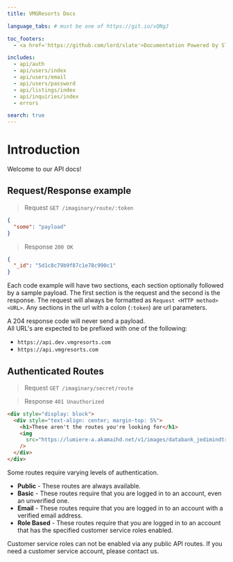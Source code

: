 ```yaml
---
title: VMGResorts Docs

language_tabs: # must be one of https://git.io/vQNgJ

toc_footers:
  - <a href='https://github.com/lord/slate'>Documentation Powered by Slate</a>

includes:
  - api/auth
  - api/users/index
  - api/users/email
  - api/users/password
  - api/listings/index
  - api/inquiries/index
  - errors

search: true
---
```


# Introduction

Welcome to our API docs!

## Request/Response example

> Request `GET /imaginary/route/:token`

```json
{
  "some": "payload"
}
```

> Response `200 OK`

```json
{
  "_id": "5d1c8c79b9f87c1e78c990c1"
}
```

Each code example will have two sections, each section optionally followed by a sample payload. The first section is the request and the second is the response. The request will always be formatted as `Request <HTTP method> <URL>`. Any sections in the url with a colon (`:token`) are url parameters.

<aside class="notice">
A 204 response code will never send a payload.
</aside>

<aside class="notice">
  All URL's are expected to be prefixed with one of the following: <br />
  <ul>
    <li>
    <code>https://api.dev.vmgresorts.com</code>
  </li>
    <li>
      <code>https://api.vmgresorts.com</code>
    </li>
  </ul>
</aside>

## Authenticated Routes

> Request `GET /imaginary/secret/route`

> Response `401 Unauthorized`

```html
<div style="display: block">
  <div style="text-align: center; margin-top: 5%">
    <h1>These aren't the routes you're looking for</h1>
    <img
      src="https://lumiere-a.akamaihd.net/v1/images/databank_jedimindtrick_01_169_a491266d.jpeg?region=0%2C0%2C1560%2C878&width=960"
    />
  </div>
</div>
```

Some routes require varying levels of authentication.

- **Public** - These routes are always available.
- **Basic** - These routes require that you are logged in to an account, even an unverified one.
- **Email** - These routes require that you are logged in to an account with a verified email address.
- **Role Based** - These routes require that you are logged in to an account that has the specified customer service roles enabled.

<aside class="notice">
Customer service roles can not be enabled via any public API routes. If you need a customer service account, please contact us.
</aside>
